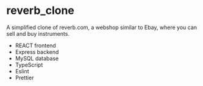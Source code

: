 # reverb_clone

A simplified clone of reverb.com, a webshop similar to Ebay, where you can sell and buy instruments.

- REACT frontend
- Express backend
- MySQL database
- TypeScript
- Eslint
- Prettier
